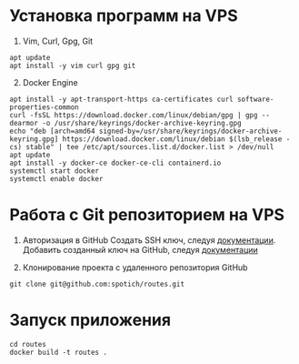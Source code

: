 # Установка программ на VPS

 1. Vim, Curl, Gpg, Git
``` shell
apt update
apt install -y vim curl gpg git
```

2. Docker Engine
``` shell
apt install -y apt-transport-https ca-certificates curl software-properties-common
curl -fsSL https://download.docker.com/linux/debian/gpg | gpg --dearmor -o /usr/share/keyrings/docker-archive-keyring.gpg
echo "deb [arch=amd64 signed-by=/usr/share/keyrings/docker-archive-keyring.gpg] https://download.docker.com/linux/debian $(lsb_release -cs) stable" | tee /etc/apt/sources.list.d/docker.list > /dev/null
apt update
apt install -y docker-ce docker-ce-cli containerd.io
systemctl start docker
systemctl enable docker
```


# Работа с Git репозиторием на VPS

1. Авторизация в GitHub
Создать SSH ключ, следуя [документации](https://docs.github.com/en/authentication/connecting-to-github-with-ssh/generating-a-new-ssh-key-and-adding-it-to-the-ssh-agent). Добавить созданный ключ на GitHub, следуя [документации](https://docs.github.com/en/authentication/connecting-to-github-with-ssh/adding-a-new-ssh-key-to-your-github-account)

2. Клонирование проекта с удаленного репозитория GitHub
``` shell
git clone git@github.com:spotich/routes.git
```


# Запуск приложения

``` shell
cd routes
docker build -t routes .

```
